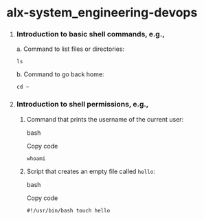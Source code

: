 alx-system_engineering-devops
=============================

1.  ### Introduction to basic shell commands, e.g.,

    a. Command to list files or directories:

    `ls`

    b. Command to go back home:

    `cd ~`

2.  ### Introduction to shell permissions, e.g.,

    1.  Command that prints the username of the current user:

        bash

        Copy code

        `whoami`

    2.  Script that creates an empty file called `hello`:

        bash

        Copy code

        `#!/usr/bin/bash
        touch hello`

